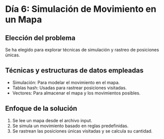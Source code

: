 # Día 6: Simulación de Movimiento en un Mapa

## Elección del problema
Se ha elegido para explorar técnicas de simulación y rastreo de posiciones únicas.

## Técnicas y estructuras de datos empleadas
- Simulación: Para modelar el movimiento en el mapa.
- Tablas hash: Usadas para rastrear posiciones visitadas.
- Vectores: Para almacenar el mapa y los movimientos posibles.

## Enfoque de la solución
1. Se lee un mapa desde el archivo input.
2. Se simula un movimiento basado en reglas predefinidas.
3. Se rastrean las posiciones únicas visitadas y se calcula su cantidad.

